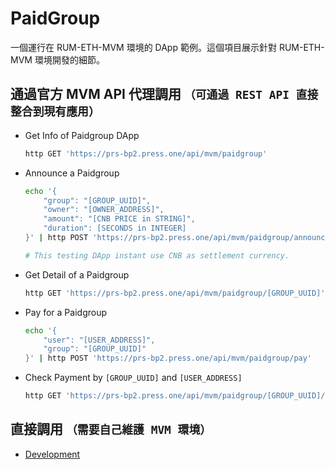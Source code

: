 # PaidGroup

一個運行在 RUM-ETH-MVM 環境的 DApp 範例。這個項目展示針對 RUM-ETH-MVM 環境開發的細節。

## 通過官方 MVM API 代理調用 `（可通過 REST API 直接整合到現有應用）`

- Get Info of Paidgroup DApp
    ```bash
    http GET 'https://prs-bp2.press.one/api/mvm/paidgroup'
    ```
- Announce a Paidgroup
    ```bash
    echo '{
        "group": "[GROUP_UUID]",
        "owner": "[OWNER_ADDRESS]",
        "amount": "[CNB PRICE in STRING]",
        "duration": [SECONDS in INTEGER]
    }' | http POST 'https://prs-bp2.press.one/api/mvm/paidgroup/announce'

    # This testing DApp instant use CNB as settlement currency.
    ```
- Get Detail of a Paidgroup
    ```bash
    http GET 'https://prs-bp2.press.one/api/mvm/paidgroup/[GROUP_UUID]'
    ```
- Pay for a Paidgroup
    ```bash
    echo '{
        "user": "[USER_ADDRESS]",
        "group": "[GROUP_UUID]"
    }' | http POST 'https://prs-bp2.press.one/api/mvm/paidgroup/pay'
    ```
- Check Payment by `[GROUP_UUID]` and `[USER_ADDRESS]`
    ```bash
    http GET 'https://prs-bp2.press.one/api/mvm/paidgroup/[GROUP_UUID]/[USER_ADDRESS]'
    ```

## 直接調用 `（需要自己維護 MVM 環境）`

- [Development](Development.md)
